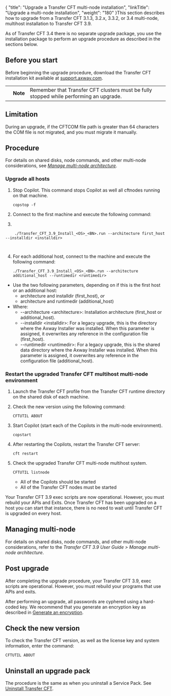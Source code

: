 {
    "title": "Upgrade a Transfer CFT multi-node installation",
    "linkTitle": "Upgrade a multi-node installation",
    "weight": "180"
}This section describes how to upgrade from a Transfer CFT 3.1.3, 3.2.x, 3.3.2, or 3.4 multi-node, multihost installation to Transfer CFT <span class="mc-variable axway_variables.Release_Number variable">3.9</span>.

As of <span class="mc-variable axway_variables.Component_Long_Name variable">Transfer CFT</span> 3.4 there is no separate upgrade package, you use the installation package to perform an upgrade procedure as described in the sections below.

<span id="Before"></span>

## Before you start

Before beginning the upgrade procedure, download the Transfer CFT installation kit available at [support.axway.com](https://support.axway.com/).

<table>
   <tbody>
      <tr>
         <td>         </td>
         <td><span><strong>Note</strong></span>         </td>
         <td>Remember that <span class="mc-variable suite_variables.TransferCFTName variable">Transfer CFT</span> clusters must be fully stopped while performing an upgrade.         </td>
      </tr>
   </tbody>
</table>

## Limitation

During an upgrade, if the CFTCOM file path is greater than 64 characters the COM file is not migrated, and you must migrate it manually.

## Procedure

For details on shared disks, node commands, and other multi-node considerations, see *[Manage multi-node architecture](../../../../about_multinode)*.

### Upgrade all hosts

1.  Stop Copilot. This command stops Copilot as well all cftnodes running on that machine.  



        copstop -f

2.  Connect to the first machine and execute the following command:

3.  

        ./Transfer_CFT_3.9_Install_<OS>_<BN>.run --architecture first_host --installdir <installdir>

     

4.  For each additional host, connect to the machine and execute the following command:  



        ./Transfer_CFT_3.9_Install_<OS>_<BN>.run --architecture additional_host --runtimedir <runtimedir>

-   Use the two following parameters, depending on if this is the first host or an additional host:
    -   <span class="code">architecture </span>and <span class="code">installdir </span>(first\_host), *or*
    -   <span class="code">architecture </span>and <span class="code">runtimedir </span>(additional\_host)
-   Where:
    -   --architecture &lt;architecture>: Installation architecture (first\_host or additional\_host).
    -   --installdir &lt;installdir>: For a legacy upgrade, this is the directory where the Axway Installer was installed. When this parameter is assigned, it overwrites any reference in the configuration file (first\_host).
    -   --runtimedir &lt;runtimedir>: For a legacy upgrade, this is the shared data directory where the Axway Installer was installed. When this parameter is assigned, it overwrites any reference in the configuration file (additional\_host).

### Restart the upgraded Transfer CFT multihost multi-node environment

1.  Launch the Transfer CFT profile from the Transfer CFT runtime directory on the shared disk of each machine.  

2.  Check the new version using the following command:  



        CFTUTIL ABOUT

3.  Start Copilot (start each of the Copilots in the multi-node environment).  



        copstart

4.  After restarting the Copilots, restart the Transfer CFT server:  



        cft restart

5.  Check the upgraded Transfer CFT multi-node multihost system.  



        CFTUTIL listnode

    -   All of the Copilots should be started

    <!-- -->

    -   All of the Transfer CFT nodes must be started

Your Transfer CFT <span class="mc-variable axway_variables.Release_Number variable">3.9</span> exec scripts are now operational. However, you must rebuild your APIs and Exits. Once Transfer CFT has been upgraded on a host you can start that instance, there is no need to wait until Transfer CFT is upgraded on every host.

## Managing multi-node

For details on shared disks, node commands, and other multi-node considerations, refer to the *Transfer CFT <span class="mc-variable axway_variables.Release_Number variable">3.9</span> User Guide &gt; *Manage multi-node architecture**.

## Post upgrade

After completing the upgrade procedure, your Transfer CFT <span class="mc-variable axway_variables.Component_Version variable">3.9</span>, exec scripts are operational. However, you must rebuild your programs that use APIs and exits.

After performing an upgrade, all passwords are cyphered using a hard-coded key. We recommend that you generate an encryption key as described in [Generate an encryption](https://docs.axway.com/bundle/TransferCFT_38_UsersGuide_allOS_en_HTML5/page/Content/Security/cipher_key.htm).

## Check the new version

To check the <span class="mc-variable axway_variables.Component_Short_Name variable">Transfer CFT</span> version, as well as the license key and system information, enter the command:



    CFTUTIL ABOUT

## Uninstall an upgrade pack

The procedure is the same as when you uninstall a Service Pack. See [Uninstall Transfer CFT](../../uninstall_transfercft_ux).
